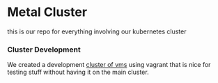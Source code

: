 # Metal Cluster

this is our repo for everything involving our kubernetes cluster

### 
### Cluster Development

We created a development [cluster of vms](./dev-env) using vagrant that is nice
for testing stuff without having it on the main cluster.
